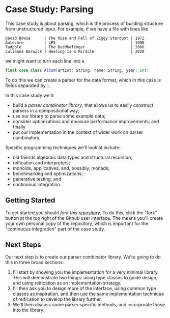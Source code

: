 # Case Study: Parsing

This case study is about parsing, which is the process of building structure from unstructured input. For example, if we have a file with lines like

```
David Bowie      | The Rise and Fall of Ziggy Stardust | 1972
Autechre         | LP5                                 | 1998
Tadpole          | The Buddhafinger                    | 2000
Julianna Barwick | Healing Is a Miracle                | 2020
```

we might want to turn each line into a

``` scala
final case class Album(artist: String, name: String, year: Int)
```

To do this we can create a parser for the data format, which in this case is fields separated by `|`.

In this case study we'll:

- build a *parser combinator library*, that allows us to easily construct parsers in a compositional way;
- use our library to parse some example data;
- consider optimizations and measure performance improvements; and finally
- put our implementation in the context of wider work on parser combinators.

Specific programming techniques we'll look at include:

- old friends algebraic data types and structural recursion;
- reification and interpreters;
- monoids, applicatives, and, possibly, monads;
- benchmarking and optimizations;
- generative testing; and
- continuous integration.


## Getting Started

To get started you should *fork this [repository](https://github.com/creativescala/case-study-parser)*. To do this, click the "fork" button at the top right of the Github user interface. The means you'll create your own personal copy of the repository, which is important for the "continuous integration" part of the case study.


## Next Steps

Our next step is to create our parser combinator library. We're going to do this in three broad sections:

1. I'll start by showing you the implementation for a very minimal library. This will demonstrate two things: using type classes to guide design, and using reification as an implementation strategy.
2. I'll then ask you to design more of the interface, using common type classes as inspiration, and then use the same implementation technique of reification to develop the library further.
3. We'll then discuss some parser specific methods, and incorporate those into the library.
